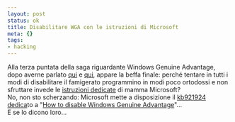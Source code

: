 ```yaml
--- 
layout: post
status: ok
title: Disabilitare WGA con le istruzioni di Microsoft
meta: {}
tags: 
- hacking
---
```

Alla terza puntata della saga riguardante Windows Genuine Advantage, dopo averne parlato [qui](http://www.lastknight.com/2005/07/29/microsoft-genuine-advantage-craccato-in-24-ore/) e [qui](http://www.lastknight.com/2006/06/04/il-nuovo-nag-screen-di-windows-advantage-program/), appare la beffa finale: perché tentare in tutti i modi di disabilitare il famigerato programmino in modi poco ortodossi e non sfruttare invede le [istruzioni dedicate](http://support.microsoft.com/kb/921914) di mamma Microsoft?  
No, non sto scherzando: Microsoft mette a disposizione il [kb921924 dedica](http://support.microsoft.com/kb/921914)to a "[How to disable Windows Genuine Advantage](http://support.microsoft.com/kb/921914)"...  
E se lo dicono loro... 
